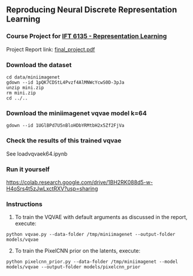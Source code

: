 ## Reproducing Neural Discrete Representation Learning
### Course Project for [IFT 6135 - Representation Learning](https://ift6135h18.wordpress.com/)

Project Report link: [final_project.pdf](final_project.pdf)
### Download the dataset
```
cd data/miniimagenet
gdown --id 1pQK7CDStL4Pvzf4AlMNWcYcwS0D-3pJa
unzip mini.zip
rm mini.zip
cd ../..
```

### Download the miniimagenet vqvae model k=64
```
gdown --id 1UGlBPd7U5nBloHDbYRMtbH2x5Zf2FjVa
```

### Check the results of this trained vqvae 
See loadvqvaek64.ipynb

### Run it yourself
https://colab.research.google.com/drive/1BH2RK088d5-w-H4oSrs4t5zJwLxctRXV?usp=sharing

### Instructions
1. To train the VQVAE with default arguments as discussed in the report, execute:
```
python vqvae.py --data-folder /tmp/miniimagenet --output-folder models/vqvae
```
2. To train the PixelCNN prior on the latents, execute:
```
python pixelcnn_prior.py --data-folder /tmp/miniimagenet --model models/vqvae --output-folder models/pixelcnn_prior
```